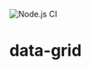 ![Node.js CI](https://github.com/shanebruggeman/data-grid/workflows/Node.js%20CI/badge.svg?branch=master&event=status)

# data-grid
